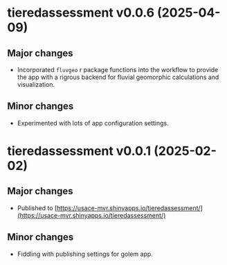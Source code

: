 # tieredassessment v0.0.6 (2025-04-09)

## Major changes

* Incorporated `fluvgeo` r package functions into the workflow to provide the app with a rigrous backend for fluvial geomorphic calculations and visualization. 

## Minor changes
* Experimented with lots of app configuration settings. 


# tieredassessment v0.0.1 (2025-02-02)

## Major changes

* Published to [https://usace-mvr.shinyapps.io/tieredassessment/](https://usace-mvr.shinyapps.io/tieredassessment/)

## Minor changes
* Fiddling with publishing settings for golem app. 
